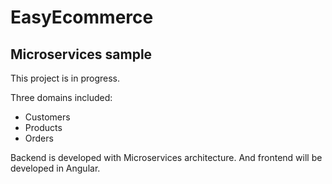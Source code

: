 # EasyEcommerce
## Microservices sample
  
This project is in progress.
  
Three domains included:
- Customers
- Products
- Orders
  
Backend is developed with Microservices architecture. And frontend will be developed in Angular.